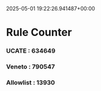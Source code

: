 2025-05-01 19:22:26.941487+00:00
# Rule Counter 
 ### UCATE : 634649

 ### Veneto : 790547

 ### Allowlist : 13930